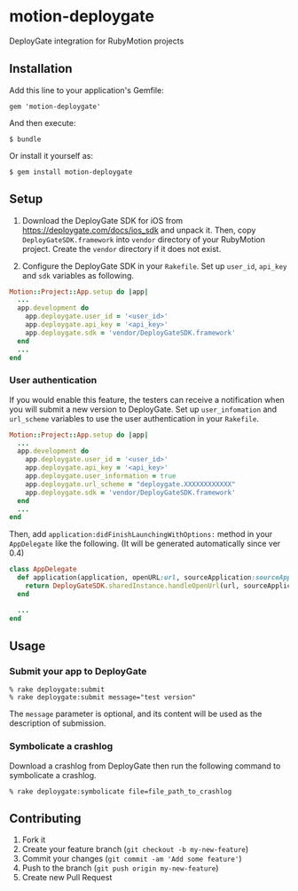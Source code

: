 # motion-deploygate

DeployGate integration for RubyMotion projects

## Installation

Add this line to your application's Gemfile:

    gem 'motion-deploygate'

And then execute:

    $ bundle

Or install it yourself as:

    $ gem install motion-deploygate

## Setup

1. Download the DeployGate SDK for iOS from https://deploygate.com/docs/ios_sdk and unpack it. Then, copy `DeployGateSDK.framework` into `vendor` directory of your RubyMotion project. Create the `vendor` directory if it does not exist.

2. Configure the DeployGate SDK in your `Rakefile`. Set up `user_id`, `api_key` and `sdk` variables as following.

```ruby
Motion::Project::App.setup do |app|
  ...
  app.development do
    app.deploygate.user_id = '<user_id>'
    app.deploygate.api_key = '<api_key>'
    app.deploygate.sdk = 'vendor/DeployGateSDK.framework'
  end
  ...
end
```

### User authentication

If you would enable this feature, the testers can receive a notification when you will submit a new version to DeployGate.
Set up `user_infomation` and `url_scheme` variables to use the user authentication in your `Rakefile`.

```ruby
Motion::Project::App.setup do |app|
  ...
  app.development do
    app.deploygate.user_id = '<user_id>'
    app.deploygate.api_key = '<api_key>'
    app.deploygate.user_information = true
    app.deploygate.url_scheme = "deploygate.XXXXXXXXXXXX"
    app.deploygate.sdk = 'vendor/DeployGateSDK.framework'
  end
  ...
end
```

Then, add `application:didFinishLaunchingWithOptions:` method in your `AppDelegate` like the following. (It will be generated automatically since ver 0.4)

```ruby
class AppDelegate
  def application(application, openURL:url, sourceApplication:sourceApplication, annotation:annotation)
    return DeployGateSDK.sharedInstance.handleOpenUrl(url, sourceApplication:sourceApplication, annotation:annotation)
  end

  ...
end
```

## Usage

### Submit your app to DeployGate

```
% rake deploygate:submit
% rake deploygate:submit message="test version"
```

The `message` parameter is optional, and its content will be used as the description of submission.

### Symbolicate a crashlog

Download a crashlog from DeployGate then run the following command to symbolicate a crashlog.

```
% rake deploygate:symbolicate file=file_path_to_crashlog
```

## Contributing

1. Fork it
2. Create your feature branch (`git checkout -b my-new-feature`)
3. Commit your changes (`git commit -am 'Add some feature'`)
4. Push to the branch (`git push origin my-new-feature`)
5. Create new Pull Request
